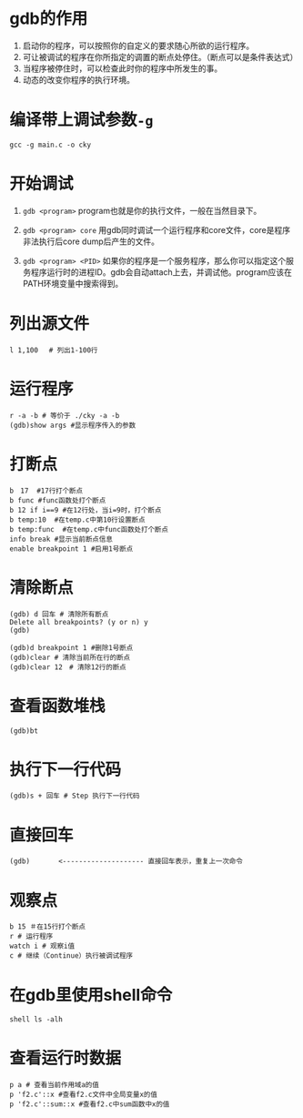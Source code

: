 # gdb的作用
1. 启动你的程序，可以按照你的自定义的要求随心所欲的运行程序。
1. 可让被调试的程序在你所指定的调置的断点处停住。（断点可以是条件表达式）
1. 当程序被停住时，可以检查此时你的程序中所发生的事。
1. 动态的改变你程序的执行环境。

# 编译带上调试参数`-g`
```
gcc -g main.c -o cky
```
# 开始调试
1. `gdb <program>`
    program也就是你的执行文件，一般在当然目录下。

1. `gdb <program> core`
    用gdb同时调试一个运行程序和core文件，core是程序非法执行后core dump后产生的文件。

1. `gdb <program> <PID>`
    如果你的程序是一个服务程序，那么你可以指定这个服务程序运行时的进程ID。gdb会自动attach上去，并调试他。program应该在PATH环境变量中搜索得到。

# 列出源文件
```
l 1,100 　# 列出1-100行
```

# 运行程序
```
r -a -b # 等价于 ./cky -a -b
(gdb)show args #显示程序传入的参数
```

# 打断点
```
b　17  #17行打个断点
b func #func函数处打个断点
b 12 if i==9 #在12行处，当i=9时，打个断点
b temp:10  #在temp.c中第10行设置断点
b temp:func  #在temp.c中func函数处打个断点
info break #显示当前断点信息
enable breakpoint 1 #启用1号断点
```

# 清除断点
```code
(gdb) d 回车 # 清除所有断点
Delete all breakpoints? (y or n) y
(gdb)

(gdb)d breakpoint 1 #删除1号断点
(gdb)clear # 清除当前所在行的断点
(gdb)clear 12　# 清除12行的断点
```


# 查看函数堆栈
```
(gdb)bt
```

# 执行下一行代码
```
(gdb)s + 回车 # Step 执行下一行代码
```

# 直接回车
```
(gdb)       <-------------------- 直接回车表示，重复上一次命令
```

# 观察点
```
b 15 ＃在15行打个断点
r # 运行程序
watch i # 观察i值
c # 继续（Continue）执行被调试程序
```

# 在gdb里使用shell命令
```
shell ls -alh
```

# 查看运行时数据
```
p a # 查看当前作用域a的值
p 'f2.c'::x #查看f2.c文件中全局变量x的值
p 'f2.c'::sum::x #查看f2.c中sum函数中x的值
```
